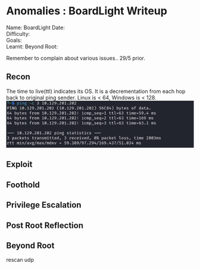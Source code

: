 # Anomalies : BoardLight Writeup

Name: BoardLight
Date:  
Difficulty:  
Goals:  
Learnt:
Beyond Root:

Remember to complain about various issues.. 29/5 prior.
## Recon

The time to live(ttl) indicates its OS. It is a decrementation from each hop back to original ping sender. Linux is < 64, Windows is < 128.
![ping](Screenshots/ping.png)
	
## Exploit

## Foothold

## Privilege Escalation

## Post Root Reflection

## Beyond Root


rescan udp
